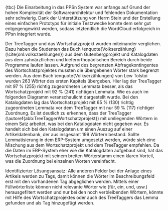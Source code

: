 
{tbc}
Die Einarbeitung in das PPSn System war anfangs auf Grund der hohen Komplexität der Softwarearchitektur und fehlenden Dokumentation sehr schwierig. Dank der Unterstützung von Herrn Stein und der Erstellung eines einfachen Prototyps für initiale Testzwecke konnte dem sehr gut entgegengewirkt werden, sodass letztendlich die WordCloud erfolgreich in PPsn integriert wurde.

Der TreeTagger und das Wortschatzprojekt wurden miteinander verglichen. Dazu haben die Studenten das Buch
\enquote{Volkserzählung} (\cite{onl:volkszaehlungen}) aus dem Gutenbergprojekt und Katalogdaten aus dem zahnärztlichen und
kieferorthopädischen Bereich durch beide Programme laufen lassen. Aufgrund des begrenzten Abfragekontingentes des
Wortschatzprojektes mussten die übergebenen Wörter stark begrenzt werden. Aus dem Buch \enquote{Volkserzählungen} von Lew
Tolstoi wurden 263 Wörter des ersten Kapitels übergeben. Hier lag der TreeTagger mit 97 \% (255) richtig zugeordneten Lemmata
besser, als das Wortschatzprojekt mit 92 \% (241) richtigen Lemmata. Wie es auch im folgenden Diagramm veranschaulicht
dargestellt wurde. Bei den Katalogdaten lag das Wortschatzprojekt mit 65 % (130) richtig zugeordneten Lemmata vor dem
TreeTagger mit nur 59 \% (117) richtiger Zuordnung. Es ist deutlich zu erkennen, dass der TreeTagger
(\autoref{abb:TreeTaggerWortschatzprojekt}) mit umliegenden Wörtern in einem Satz arbeitet, was bei den Katalogdaten nicht
gegeben war. Es handelt sich bei den Katalogdaten um einen Auszug auf einer Artikeldatenbank, der aus insgesamt 199 Wörtern
bestand.
Sollte Lemmatisierung in dem ERP-System umgesetzt werden, würde sich eine Mischung aus dem Wortschatzprojekt und dem TreeTagger
empfehlen. Da die Daten im ERP-System eher wie die Katalogdaten aufgebaut sind, hat das Wortschatzprojekt mit seinem breiten
Wörterstamm einen klaren Vorteil, was die Zuordnung bei einzelnen Worten vereinfacht.

Identifizierter Lösungsansatz:
Alle anderen Felder bei der Anlage eines Artikels werden zu Tags, damit können die Wörter im Beschreibungsfeld erst mit den
vorhandenen Tag abgeglichen werden. Mittels einer Füllwörterliste können nicht relevante Wörter wie (für, ein, und, usw.)
herausgefiltert werden und nur bei den noch verbleibenden Wörtern, könnte mit Hilfe des Wortschatzprojektes oder auch des
TreeTaggers das Lemma gefunden und als Tag hinzugefügt werden.
